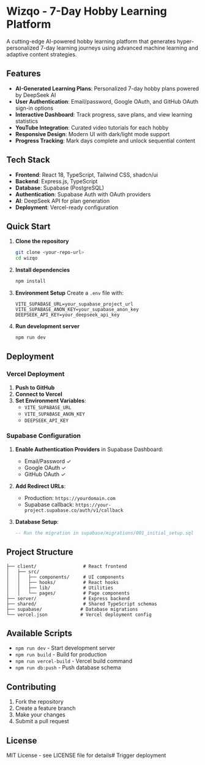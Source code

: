 # Wizqo - 7-Day Hobby Learning Platform

A cutting-edge AI-powered hobby learning platform that generates hyper-personalized 7-day learning journeys using advanced machine learning and adaptive content strategies.

## Features

- **AI-Generated Learning Plans**: Personalized 7-day hobby plans powered by DeepSeek AI
- **User Authentication**: Email/password, Google OAuth, and GitHub OAuth sign-in options
- **Interactive Dashboard**: Track progress, save plans, and view learning statistics
- **YouTube Integration**: Curated video tutorials for each hobby
- **Responsive Design**: Modern UI with dark/light mode support
- **Progress Tracking**: Mark days complete and unlock sequential content

## Tech Stack

- **Frontend**: React 18, TypeScript, Tailwind CSS, shadcn/ui
- **Backend**: Express.js, TypeScript
- **Database**: Supabase (PostgreSQL)
- **Authentication**: Supabase Auth with OAuth providers
- **AI**: DeepSeek API for plan generation
- **Deployment**: Vercel-ready configuration

## Quick Start

1. **Clone the repository**
   ```bash
   git clone <your-repo-url>
   cd wizqo
   ```

2. **Install dependencies**
   ```bash
   npm install
   ```

3. **Environment Setup**
   Create a `.env` file with:
   ```env
   VITE_SUPABASE_URL=your_supabase_project_url
   VITE_SUPABASE_ANON_KEY=your_supabase_anon_key
   DEEPSEEK_API_KEY=your_deepseek_api_key
   ```

4. **Run development server**
   ```bash
   npm run dev
   ```

## Deployment

### Vercel Deployment

1. **Push to GitHub**
2. **Connect to Vercel**
3. **Set Environment Variables**:
   - `VITE_SUPABASE_URL`
   - `VITE_SUPABASE_ANON_KEY`
   - `DEEPSEEK_API_KEY`

### Supabase Configuration

1. **Enable Authentication Providers** in Supabase Dashboard:
   - Email/Password ✓
   - Google OAuth ✓
   - GitHub OAuth ✓

2. **Add Redirect URLs**:
   - Production: `https://yourdomain.com`
   - Supabase callback: `https://your-project.supabase.co/auth/v1/callback`

3. **Database Setup**:
   ```sql
   -- Run the migration in supabase/migrations/001_initial_setup.sql
   ```

## Project Structure

```
├── client/                 # React frontend
│   ├── src/
│   │   ├── components/     # UI components
│   │   ├── hooks/          # React hooks
│   │   ├── lib/            # Utilities
│   │   └── pages/          # Page components
├── server/                 # Express backend
├── shared/                 # Shared TypeScript schemas
├── supabase/              # Database migrations
└── vercel.json            # Vercel deployment config
```

## Available Scripts

- `npm run dev` - Start development server
- `npm run build` - Build for production
- `npm run vercel-build` - Vercel build command
- `npm run db:push` - Push database schema

## Contributing

1. Fork the repository
2. Create a feature branch
3. Make your changes
4. Submit a pull request

## License

MIT License - see LICENSE file for details# Trigger deployment
 

